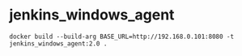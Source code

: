 # jenkins_windows_agent

```
docker build --build-arg BASE_URL=http://192.168.0.101:8080 -t jenkins_windows_agent:2.0 .
```